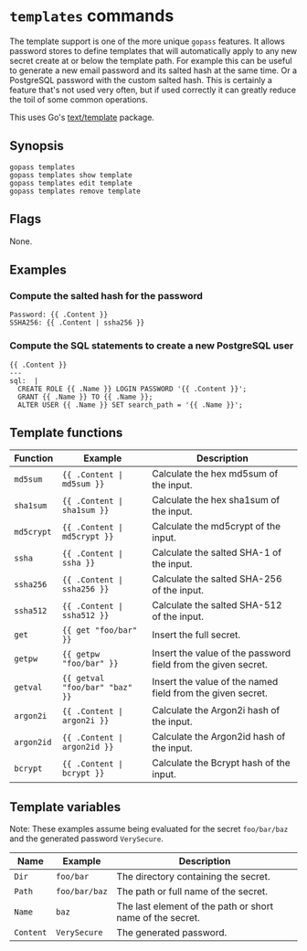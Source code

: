 # `templates` commands

The template support is one of the more unique `gopass` features. It allows
password stores to define templates that will automatically apply to any new
secret create at or below the template path. For example this can be useful
to generate a new email password and its salted hash at the same time. Or a
PostgreSQL password with the custom salted hash. This is certainly a feature
that's not used very often, but if used correctly it can greatly reduce the
toil of some common operations.

This uses Go's [text/template](https://pkg.go.dev/text/template) package.

## Synopsis

```shell
gopass templates
gopass templates show template
gopass templates edit template
gopass templates remove template
```

## Flags

None.

## Examples

### Compute the salted hash for the password

```text
Password: {{ .Content }}
SSHA256: {{ .Content | ssha256 }}
```

### Compute the SQL statements to create a new PostgreSQL user

```text
{{ .Content }}
---
sql:  |
  CREATE ROLE {{ .Name }} LOGIN PASSWORD '{{ .Content }}';
  GRANT {{ .Name }} TO {{ .Name }};
  ALTER USER {{ .Name }} SET search_path = '{{ .Name }}';
```

## Template functions

Function | Example | Description
-------- | ------- | -----------
`md5sum` | `{{ .Content \| md5sum }}` | Calculate the hex md5sum of the input.
`sha1sum` | `{{ .Content \| sha1sum }}` | Calculate the hex sha1sum of the input.
`md5crypt` | `{{ .Content \| md5crypt }}` | Calculate the md5crypt of the input.
`ssha` | `{{ .Content \| ssha }}` | Calculate the salted SHA-1 of the input.
`ssha256` | `{{ .Content \| ssha256 }}` | Calculate the salted SHA-256 of the input.
`ssha512` | `{{ .Content \| ssha512 }}` | Calculate the salted SHA-512 of the input.
`get` | `{{ get "foo/bar" }}` | Insert the full secret.
`getpw` | `{{ getpw "foo/bar" }}` | Insert the value of the password field from the given secret.
`getval` | `{{ getval "foo/bar" "baz" }}` | Insert the value of the named field from the given secret.
`argon2i` | `{{ .Content \| argon2i }}` | Calculate the Argon2i hash of the input.
`argon2id` | `{{ .Content \| argon2id }}` | Calculate the Argon2id hash of the input.
`bcrypt` | `{{ .Content \| bcrypt }}` | Calculate the Bcrypt hash of the input.

## Template variables

Note: These examples assume being evaluated for the secret `foo/bar/baz` and
the generated password `VerySecure`.

Name | Example | Description
---- | ------- | -----------
`Dir` | `foo/bar` | The directory containing the secret.
`Path` | `foo/bar/baz` | The path or full name of the secret.
`Name` | `baz` | The last element of the path or short name of the secret.
`Content` | `VerySecure` | The generated password.
